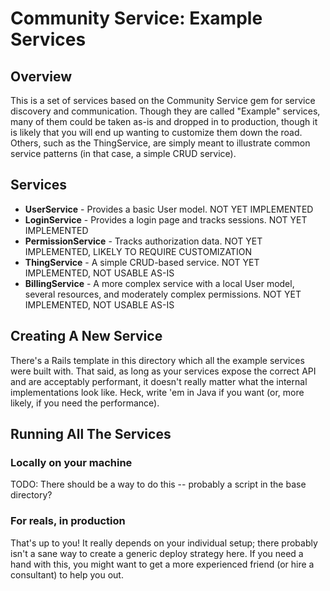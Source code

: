 # Community Service: Example Services

## Overview

This is a set of services based on the Community Service gem for service
discovery and communication.  Though they are called "Example" services, many
of them could be taken as-is and dropped in to production, though it is likely
that you will end up wanting to customize them down the road.  Others, such as
the ThingService, are simply meant to illustrate common service patterns (in
that case, a simple CRUD service).

## Services

* **UserService** - Provides a basic User model.  NOT YET IMPLEMENTED
* **LoginService** - Provides a login page and tracks sessions.  NOT YET
    IMPLEMENTED
* **PermissionService** - Tracks authorization data.  NOT YET IMPLEMENTED, LIKELY
    TO REQUIRE CUSTOMIZATION
* **ThingService** - A simple CRUD-based service.  NOT YET IMPLEMENTED, NOT
    USABLE AS-IS
* **BillingService** - A more complex service with a local User model, several
    resources, and moderately complex permissions.  NOT YET IMPLEMENTED, NOT
    USABLE AS-IS

## Creating A New Service

There's a Rails template in this directory which all the example services were
built with. That said, as long as your services expose the correct API and are
acceptably performant, it doesn't really matter what the internal
implementations look like.  Heck, write 'em in Java if you want (or, more
likely, if you need the performance).

## Running All The Services

### Locally on your machine

TODO: There should be a way to do this -- probably a script in the base
directory?

### For reals, in production

That's up to you!  It really depends on your individual setup; there probably
isn't a sane way to create a generic deploy strategy here.  If you need a hand
with this, you might want to get a more experienced friend (or hire a
consultant) to help you out.

